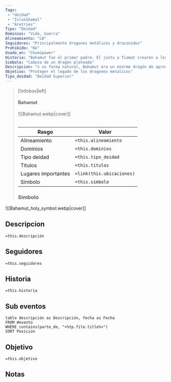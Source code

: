 ```yaml
---
Tags:
 - "deidad"
 - "IslasShamal"
 - "Aretries"
Tipo: "Deidad"
Dominios: "Vida, Guerra"
Alineamiento: "LB"
Seguidores: "Principalmente dragones metálicos y draconidos"
Prohibido: "No"
Usado_en: "Chumipower"
Historia: "Bahamut fue el primer padre. El junto a Tiamat crearon a los dragones a su imagen y semejanza. Tras la creación del resto de razas por el resto de los dioses, provocó la división entre ellos. Bahamut pensaba que los dragones debían compartir Aretries con el resto de razas mientras que Tiamat quería acabar con el resto de los Dioses. Bahamut tras ver que Tiamat enviaba ordenaba a los dragones cromáticos a aniquilar a los metálicos, creo las Perlas del Alma. Estas permitían a los dragones escapar."
Simbolo: "Cabeza de un dragón plateado"
Descripcion: "n su forma natural, Bahamut era un enorme dragón de aproximadamente 55 m (180 pies), con una cola de la misma longitud que su cuerpo[6], con escamas de platino más resistentes que cualquier escudo[34] (algunos dicen que son prácticamente indestructibles) que brillaban con un tenue resplandor azul[35], y ojos azules, cuyo color exacto era difícil de especificar y podía depender del estado de ánimo de Bahamut. [Como Xymor, se le describía como un enorme dragón envuelto en un aura de luz tan brillante que era imposible distinguir su color."
Objetivo: "Proteger el legado de los dragones metalicos"
Tipo_deidad: "Deidad Superior"
---
```

> [!infobox|left]
>  #### Bahamut
> ![[Bahamut.webp|cover]]
> ######   
> |Rasgo | Valor |
> | --- | --- |
> | Alineamiento | `=this.alineamiento`|
> | Dominios | `=this.dominios` |
> | Tipo deidad | `=this.tipo_deidad` |
> | Titulos | `=this.titulos` |
>  | Lugares  importantes| `=link(this.ubicaciones)` |
> |Simbolo| `=this.simbolo`|
>### Simbolo
![[Bahamut_holy_symbol.webp|cover]]

## Descripcion
  `=this.descripción`

## Seguidores
  `=this.seguidores`
  
## Historia
  `=this.historia`
## Sub eventos
```dataview
table descripción as Descripción, fecha as Fecha
FROM #evento
WHERE contains(parte_de, "<%tp.file.title%>")
SORT Posicion
```
## Objetivo
   `=this.objetivo`

## Notas

